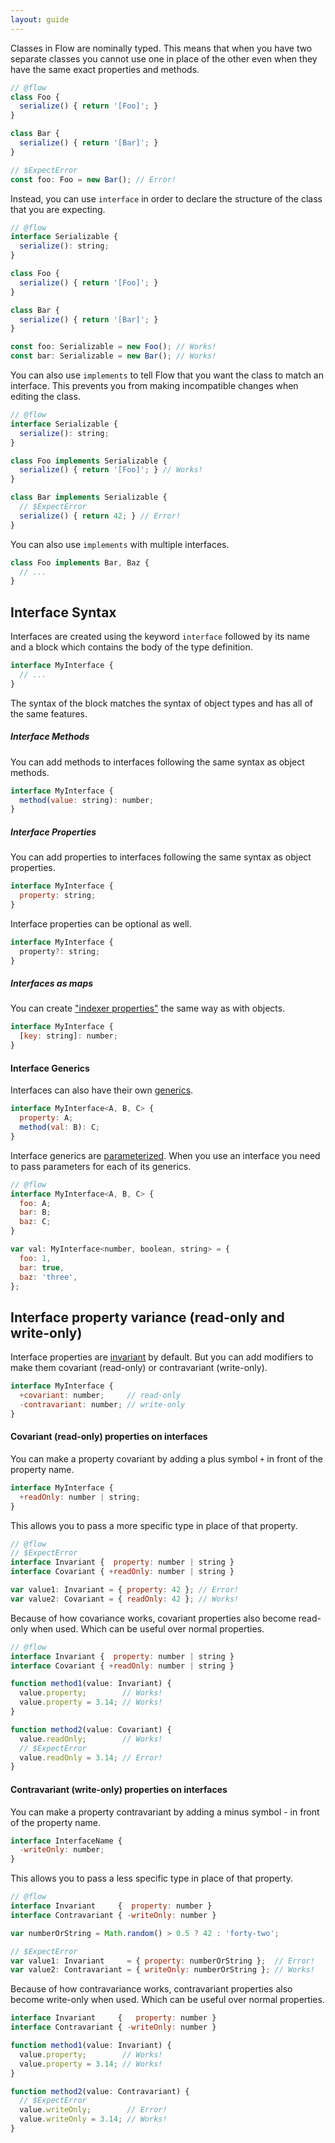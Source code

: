 ```yaml
---
layout: guide
---
```


Classes in Flow are nominally typed. This means that when you have two separate
classes you cannot use one in place of the other even when they have the same
exact properties and methods.

```js
// @flow
class Foo {
  serialize() { return '[Foo]'; }
}

class Bar {
  serialize() { return '[Bar]'; }
}

// $ExpectError
const foo: Foo = new Bar(); // Error!
```

Instead, you can use `interface` in order to declare the structure of the class
that you are expecting.

```js
// @flow
interface Serializable {
  serialize(): string;
}

class Foo {
  serialize() { return '[Foo]'; }
}

class Bar {
  serialize() { return '[Bar]'; }
}

const foo: Serializable = new Foo(); // Works!
const bar: Serializable = new Bar(); // Works!
```

You can also use `implements` to tell Flow that you want the class to match an
interface. This prevents you from making incompatible changes when editing the
class.

```js
// @flow
interface Serializable {
  serialize(): string;
}

class Foo implements Serializable {
  serialize() { return '[Foo]'; } // Works!
}

class Bar implements Serializable {
  // $ExpectError
  serialize() { return 42; } // Error!
}
```

You can also use `implements` with multiple interfaces.

```js
class Foo implements Bar, Baz {
  // ...
}
```

## Interface Syntax <a class="toc" id="toc-interface-syntax" href="#toc-interface-syntax"></a>

Interfaces are created using the keyword `interface` followed by its name and
a block which contains the body of the type definition.

```js
interface MyInterface {
  // ...
}
```

The syntax of the block matches the syntax of object types and has all of the
same features.

##### Interface Methods <a class="toc" id="toc-interface-methods" href="#toc-interface-methods"></a>

You can add methods to interfaces following the same syntax as object methods.

```js
interface MyInterface {
  method(value: string): number;
}
```

##### Interface Properties <a class="toc" id="toc-interface-properties" href="#toc-interface-properties"></a>

You can add properties to interfaces following the same syntax as object
properties.

```js
interface MyInterface {
  property: string;
}
```

Interface properties can be optional as well.

```js
interface MyInterface {
  property?: string;
}
```

##### Interfaces as maps <a class="toc" id="toc-interfaces-as-maps" href="#toc-interfaces-as-maps"></a>

You can create ["indexer properties"](../objects/#toc-objects-as-maps) the same
way as with objects.

```js
interface MyInterface {
  [key: string]: number;
}
```

#### Interface Generics <a class="toc" id="toc-interface-generics" href="#toc-interface-generics"></a>

Interfaces can also have their own [generics](../generics/).

```js
interface MyInterface<A, B, C> {
  property: A;
  method(val: B): C;
}
```

Interface generics are [parameterized](../generics/#toc-parameterized-generics).
When you use an interface you need to pass parameters for each of its generics.

```js
// @flow
interface MyInterface<A, B, C> {
  foo: A;
  bar: B;
  baz: C;
}

var val: MyInterface<number, boolean, string> = {
  foo: 1,
  bar: true,
  baz: 'three',
};
```

<!-- [TODO: Overloading interface methods -->

## Interface property variance (read-only and write-only) <a class="toc" id="toc-interface-property-variance-read-only-and-write-only" href="#toc-interface-property-variance-read-only-and-write-only"></a>

Interface properties are [invariant](../../lang/variance/) by default. But you
can add modifiers to make them covariant (read-only) or contravariant
(write-only).

```js
interface MyInterface {
  +covariant: number;     // read-only
  -contravariant: number; // write-only
}
```

#### Covariant (read-only) properties on interfaces <a class="toc" id="toc-covariant-read-only-properties-on-interfaces" href="#toc-covariant-read-only-properties-on-interfaces"></a>

You can make a property covariant by adding a plus symbol `+` in front of the
property name.

```js
interface MyInterface {
  +readOnly: number | string;
}
```

This allows you to pass a more specific type in place of that property.

```js
// @flow
// $ExpectError
interface Invariant {  property: number | string }
interface Covariant { +readOnly: number | string }

var value1: Invariant = { property: 42 }; // Error!
var value2: Covariant = { readOnly: 42 }; // Works!
```

Because of how covariance works, covariant properties also become read-only
when used. Which can be useful over normal properties.

```js
// @flow
interface Invariant {  property: number | string }
interface Covariant { +readOnly: number | string }

function method1(value: Invariant) {
  value.property;        // Works!
  value.property = 3.14; // Works!
}

function method2(value: Covariant) {
  value.readOnly;        // Works!
  // $ExpectError
  value.readOnly = 3.14; // Error!
}
```

#### Contravariant (write-only) properties on interfaces <a class="toc" id="toc-contravariant-write-only-properties-on-interfaces" href="#toc-contravariant-write-only-properties-on-interfaces"></a>

You can make a property contravariant by adding a minus symbol - in front of
the property name.

```js
interface InterfaceName {
  -writeOnly: number;
}
```

This allows you to pass a less specific type in place of that property.

```js
// @flow
interface Invariant     {  property: number }
interface Contravariant { -writeOnly: number }

var numberOrString = Math.random() > 0.5 ? 42 : 'forty-two';

// $ExpectError
var value1: Invariant     = { property: numberOrString };  // Error!
var value2: Contravariant = { writeOnly: numberOrString }; // Works!
```

Because of how contravariance works, contravariant properties also become
write-only when used. Which can be useful over normal properties.

```js
interface Invariant     {   property: number }
interface Contravariant { -writeOnly: number }

function method1(value: Invariant) {
  value.property;        // Works!
  value.property = 3.14; // Works!
}

function method2(value: Contravariant) {
  // $ExpectError
  value.writeOnly;        // Error!
  value.writeOnly = 3.14; // Works!
}
```
